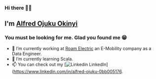 ### Hi there 👊🏿

## I'm [Alfred Ojuku Okinyi](https://alfred-ojuku.github.io/)
### You must be looking for me. Glad you found me 😁

- 🔭 I’m currently working at [Roam Electric](https://www.roam-electric.com/) an E-Mobility company as a Data Engineer.
- 🌱 I’m currently learning Scala.
- 📫 You can check out my [![Linkedin](https://i.stack.imgur.com/gVE0j.png) LinkedIn](https://www.linkedin.com/in/alfred-ojuku-0bb005176.
<!--
**alfred-ojuku/alfred-ojuku** is a ✨ _special_ ✨ repository because its `README.md` (this file) appears on your GitHub profile.

Here are some ideas to get you started:

- 🔭 I’m currently working on ...
- 🌱 I’m currently learning ...
- 👯 I’m looking to collaborate on ...
- 🤔 I’m looking for help with ...
- 💬 Ask me about ...
- 📫 How to reach me: ...
- 😄 Pronouns: ...
- ⚡ Fun fact: ...
-->
